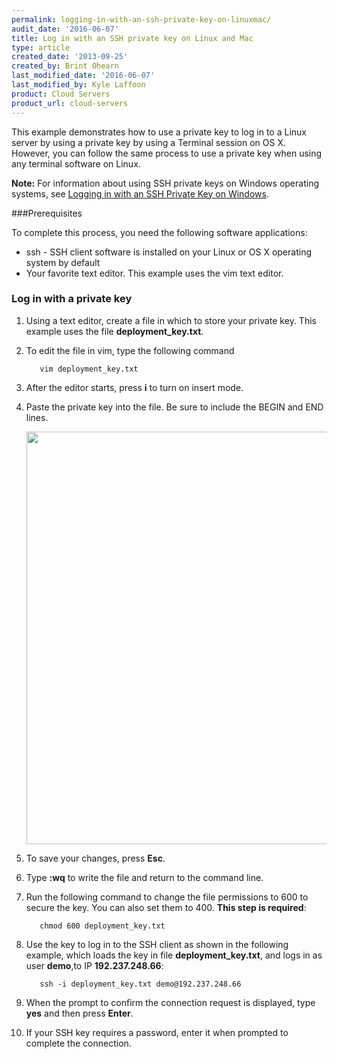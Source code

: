 ```yaml
---
permalink: logging-in-with-an-ssh-private-key-on-linuxmac/
audit_date: '2016-06-07'
title: Log in with an SSH private key on Linux and Mac
type: article
created_date: '2013-09-25'
created_by: Brint Ohearn
last_modified_date: '2016-06-07'
last_modified_by: Kyle Laffoon
product: Cloud Servers
product_url: cloud-servers
---
```


This example demonstrates how to use a private key to log in to a Linux
server by using a private key by using a Terminal session on OS X. However,
you can follow the same process to use a private key when using any
terminal software on Linux.

**Note:** For information about using SSH private keys on Windows operating systems, see [Logging in with an SSH Private Key on Windows](/how-to/logging-in-with-an-ssh-private-key-on-windows).

###Prerequisites

To complete this process, you need the following software applications:

 - ssh - SSH client software is installed on your Linux or OS X
    operating system by default
 - Your favorite text editor. This example uses the vim text editor.

### Log in with a private key

1. Using a text editor, create a file in which to store your private
key. This example uses the file **deployment_key.txt**.

2. To edit the file in vim, type the following command

          vim deployment_key.txt

3. After the editor starts, press **i** to turn on insert mode. 

4. Paste the private key into the file. Be sure to include the BEGIN and END lines.
        
     <img src="{% asset_path cloud-servers/logging-in-with-an-ssh-private-key-on-linuxmac/Linux2.png %}" width="764" height="660" />

5. To save your changes, press **Esc**. 

6. Type **:wq** to write the file and return to the command line.

7. Run the following command to change the file permissions to 600 to secure the key. You can also set them to 400.
**This step is required**:

          chmod 600 deployment_key.txt

8. Use the key to log in to the SSH client as shown in the following example, which loads the key in file **deployment\_key.txt**, and logs in as user **demo**,to IP **192.237.248.66**:

          ssh -i deployment_key.txt demo@192.237.248.66

9. When the prompt to confirm the connection request is displayed, type **yes** and then press **Enter**. 

10. If your SSH key requires a password, enter it when prompted to complete the connection.

<script type="application/ld+json">
  {
   "@context": "http://schema.org/",
   "@type": "HowTo",
   	"name":"Log in with an SSH private key on Linux and Mac",
   	"steps": {
   		"@type": "HowToSection",
   		"name": "Log in with an SSH private key on Linux and Mac",
   		"itemListElement": [
   			{
   			"@type": "HowToStep",
   			"itemListOrder": "http://schema.org/ItemListOrderAscending",
   			"position": "1",
   			"name":"Retrieve your IP address"
   			},{
   			"@type": "HowToStep",
   			"itemListOrder": "http://schema.org/ItemListOrderAscending",
   			"position": "2",
   			"name":"Grant access",
               "itemListElement": [
               	{
               	"@type": "HowToDirection",
                   "position": "1",
                   "name": "Using a text editor, create a new file and store your private key in it."
   				},
                   {
               	"@type": "HowToDirection",
                   "position": "2",
                   "name": "Run the chmod 600 deployment_key.txt command to change the file permissions to 600 to secure the key."
   				},
                   {
                   "@type": "HowToTip",
                   "position": "3",
                   "name": "Use the key to log in to the SSH client."
               	},
              		{
                   "@type": "HowToTip",
                   "position": "4",
                   "name": "When the prompt to confirm the connection request is displayed, type yes and then press Enter."
               	},
                {
                   "@type": "HowToTip",
                   "position": "5",
                   "name": "If your SSH key requires a password, enter it when prompted to complete the connection."
               	}
               ]},{
   			"@type": "HowToStep",
   			"itemListOrder": "http://schema.org/ItemListOrderAscending",
   			"position": "3",
   			"name":"Test the connection remotely"
   			}]}}
</script>
